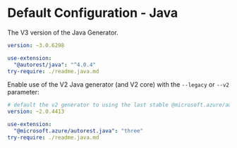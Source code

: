 # Default Configuration - Java

The V3 version of the Java Generator.

``` yaml $(java) && !$(legacy) && !$(v2) && !isRequested('@microsoft.azure/autorest.java')
version: ~3.0.6298

use-extension:
  "@autorest/java": "^4.0.4"
try-require: ./readme.java.md
```

Enable use of the V2 Java generator (and V2 core) with the `--legacy` or `--v2` parameter:

``` yaml $(java) && ($(legacy) || $(v2) || isRequested('@microsoft.azure/autorest.java'))
# default the v2 generator to using the last stable @microsoft.azure/autorest-core 
version: ~2.0.4413

use-extension:
  "@microsoft.azure/autorest.java": "three"
try-require: ./readme.java.md
```
